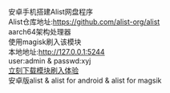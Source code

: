 安卓手机搭建Alist网盘程序<br>
Alist仓库地址:https://github.com/alist-org/alist<br>
aarch64架构处理器</br>
使用magisk刷入该模块<br>
本地地址:http://127.0.0.1:5244<br>
user:admin & passwd:xyj<br>
<a href="http://blog.xyj1.tk/share/67.html">立刻下载模块刷入体验</a><br>
安卓版alist & alist for android & alist for magsik
